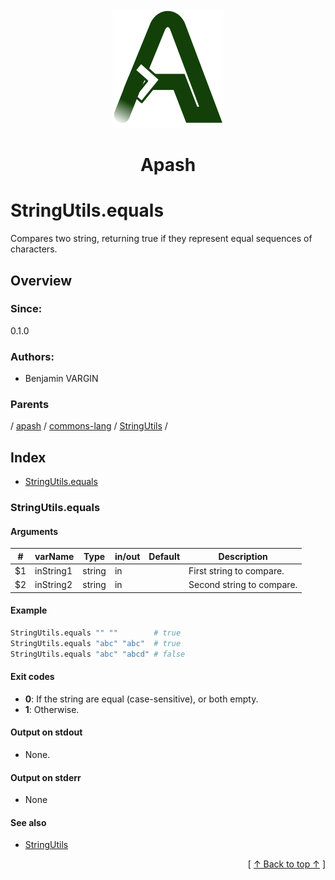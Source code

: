 
<div align='center' id='apash-top'>
  <a href='https://github.com/hastec-fr/apash'>
    <img alt='apash-logo' src='../../../../../../../assets/apash-logo.svg'/>
  </a>

  # Apash
</div>

# StringUtils.equals

Compares two string, returning true if they represent equal sequences of characters.

## Overview

### Since:
0.1.0

### Authors:
* Benjamin VARGIN

### Parents
<!-- apash.parentBegin -->
[](../../../../.md) / [apash](../../../apash.md) / [commons-lang](../../commons-lang.md) / [StringUtils](../StringUtils.md) / 
<!-- apash.parentEnd -->

## Index

* [StringUtils.equals](#stringutilsequals)

### StringUtils.equals

#### Arguments
| #      | varName        | Type          | in/out   | Default    | Description                           |
|--------|----------------|---------------|----------|------------|---------------------------------------|
| $1     | inString1      | string        | in       |            | First string to compare.              |
| $2     | inString2      | string        | in       |            | Second string to compare.             |

#### Example

```bash
StringUtils.equals "" ""        # true
StringUtils.equals "abc" "abc"  # true
StringUtils.equals "abc" "abcd" # false
```

#### Exit codes

* **0**: If the string are equal (case-sensitive), or both empty.
* **1**: Otherwise.

#### Output on stdout

* None.

#### Output on stderr

* None

#### See also

* [StringUtils](../StringUtils.md)


  <div align='right'>[ <a href='#apash-top'>↑ Back to top ↑</a> ]</div>

